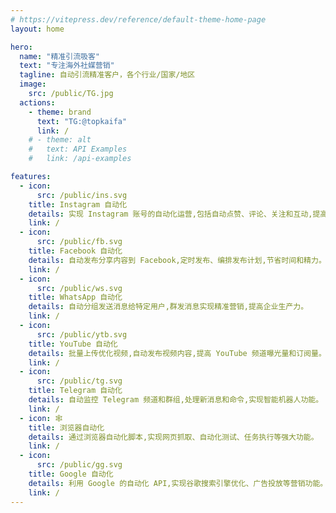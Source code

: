 ```yaml
---
# https://vitepress.dev/reference/default-theme-home-page
layout: home

hero:
  name: "精准引流吸客"
  text: "专注海外社媒营销"
  tagline: 自动引流精准客户，各个行业/国家/地区
  image:
    src: /public/TG.jpg
  actions:
    - theme: brand
      text: "TG:@topkaifa"
      link: /
    # - theme: alt
    #   text: API Examples
    #   link: /api-examples

features:
  - icon: 
      src: /public/ins.svg
    title: Instagram 自动化
    details: 实现 Instagram 账号的自动化运营,包括自动点赞、评论、关注和互动,提高账号影响力。
    link: /
  - icon: 
      src: /public/fb.svg
    title: Facebook 自动化 
    details: 自动发布分享内容到 Facebook,定时发布、编排发布计划,节省时间和精力。
    link: /
  - icon: 
      src: /public/ws.svg
    title: WhatsApp 自动化
    details: 自动分组发送消息给特定用户,群发消息实现精准营销,提高企业生产力。
    link: /
  - icon: 
      src: /public/ytb.svg
    title: YouTube 自动化
    details: 批量上传优化视频,自动发布视频内容,提高 YouTube 频道曝光量和订阅量。  
    link: /
  - icon: 
      src: /public/tg.svg
    title: Telegram 自动化
    details: 自动监控 Telegram 频道和群组,处理新消息和命令,实现智能机器人功能。
    link: /
  - icon: 🕸
    title: 浏览器自动化
    details: 通过浏览器自动化脚本,实现网页抓取、自动化测试、任务执行等强大功能。
    link: /
  - icon: 
      src: /public/gg.svg
    title: Google 自动化
    details: 利用 Google 的自动化 API,实现谷歌搜索引擎优化、广告投放等营销功能。
    link: /
---
```

